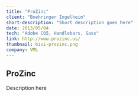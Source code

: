 ```yaml
---
title: "ProZinc"
client: "Boehringer Ingelheim"
short-description: "Short description goes here"
date: 2013/05/04
tech: "Adobe CQ5, Handlebars, Sass"
link: http://www.prozinc.us/
thumbnail: bivi-prozinc.png
company: VML
---
```


## ProZinc

Description here
